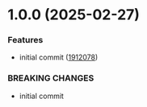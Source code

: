 # 1.0.0 (2025-02-27)


### Features

* initial commit ([1912078](https://github.com/MuchaSsak/mesku.art/commit/191207808b1df2fafef8231beb6d532a5bbe61cb))


### BREAKING CHANGES

* initial commit



